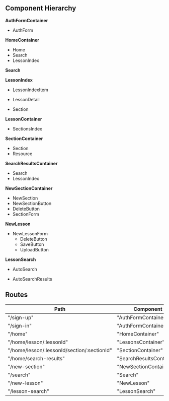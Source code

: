 ## Component Hierarchy

**AuthFormContainer**
 - AuthForm

**HomeContainer**
 - Home
 - Search
 - LessonIndex

**Search**

 **LessonIndex**
 - LessonIndexItem
 + LessonDetail
 * Section

 **LessonContainer**
 - SectionsIndex

**SectionContainer**
 - Section
 - Resource

**SearchResultsContainer**
 - Search
 - LessonIndex

**NewSectionContainer**
 - NewSection
  - NewSectionButton
  - DeleteButton
  - SectionForm

**NewLesson**
 - NewLessonForm
   - DeleteButton
   - SaveButton
   - UploadButton

**LessonSearch**
 + AutoSearch
 * AutoSearchResults


## Routes

|Path   | Component   |
|-------|-------------|
| "/sign-up" | "AuthFormContainer" |
| "/sign-in" | "AuthFormContainer" |
| "/home" | "HomeContainer" |
| "/home/lesson/:lessonId" | "LessonsContainer" |
| "/home/lesson/:lessonId/section/:sectionId" | "SectionContainer" |
| "/home/search-results" | "SearchResultsContainer"
| "/new-section" | "NewSectionContainer" |
| "/search" | "Search" |
| "/new-lesson" | "NewLesson" |
| "/lesson-search" | "LessonSearch" |
